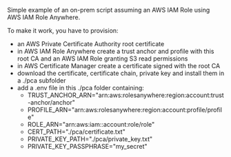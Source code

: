 Simple example of an on-prem script assuming an AWS IAM Role using AWS IAM Role Anywhere.  

To make it work, you have to provision:
- an AWS Private Certificate Authority root certificate
- in AWS IAM Role Anywhere create a trust anchor and profile with this root CA and an AWS IAM Role granting S3 read permissions
- in AWS Certificate Manager create a certificate signed with the root CA
- download the certificate, certificate chain, private key and install them in a ./pca subfolder
- add a .env file in this ./pca folder containing:
    - TRUST_ANCHOR_ARN="arn:aws:rolesanywhere:region:account:trust-anchor/anchor"
    - PROFILE_ARN="arn:aws:rolesanywhere:region:account:profile/profile"
    - ROLE_ARN="arn:aws:iam::account:role/role"
    - CERT_PATH="./pca/certificate.txt"
    - PRIVATE_KEY_PATH="./pca/private_key.txt"
    - PRIVATE_KEY_PASSPHRASE="my_secret"
